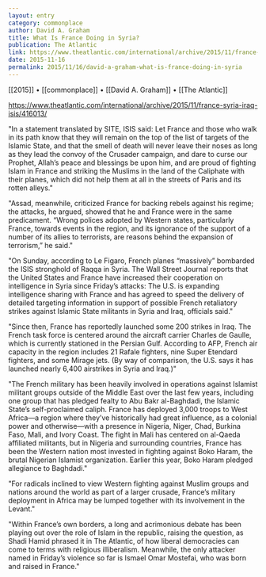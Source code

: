 ```yaml
---
layout: entry
category: commonplace
author: David A. Graham
title: What Is France Doing in Syria?
publication: The Atlantic
link: https://www.theatlantic.com/international/archive/2015/11/france-syria-iraq-isis/416013/
date: 2015-11-16
permalink: 2015/11/16/david-a-graham-what-is-france-doing-in-syria
---
```


[[2015]] • [[commonplace]] • [[David A. Graham]] • [[The Atlantic]]

https://www.theatlantic.com/international/archive/2015/11/france-syria-iraq-isis/416013/

"In a statement translated by SITE, ISIS said: Let France and those who walk in its path know that they will remain on the top of the list of targets of the Islamic State, and that the smell of death will never leave their noses as long as they lead the convoy of the Crusader campaign, and dare to curse our Prophet, Allah’s peace and blessings be upon him, and are proud of fighting Islam in France and striking the Muslims in the land of the Caliphate with their planes, which did not help them at all in the streets of Paris and its rotten alleys."

"Assad, meanwhile, criticized France for backing rebels against his regime; the attacks, he argued, showed that he and France were in the same predicament. “Wrong polices adopted by Western states, particularly France, towards events in the region, and its ignorance of the support of a number of its allies to terrorists, are reasons behind the expansion of terrorism,” he said."
 
"On Sunday, according to Le Figaro, French planes “massively” bombarded the ISIS stronghold of Raqqa in Syria. The Wall Street Journal reports that the United States and France have increased their cooperation on intelligence in Syria since Friday’s attacks: The U.S. is expanding intelligence sharing with France and has agreed to speed the delivery of detailed targeting information in support of possible French retaliatory strikes against Islamic State militants in Syria and Iraq, officials said."

"Since then, France has reportedly launched some 200 strikes in Iraq. The French task force is centered around the aircraft carrier Charles de Gaulle, which is currently stationed in the Persian Gulf. According to AFP, French air capacity in the region includes 21 Rafale fighters, nine Super Etendard fighters, and some Mirage jets. (By way of comparison, the U.S. says it has launched nearly 6,400 airstrikes in Syria and Iraq.)"

"The French military has been heavily involved in operations against Islamist militant groups outside of the Middle East over the last few years, including one group that has pledged fealty to Abu Bakr al-Baghdadi, the Islamic State’s self-proclaimed caliph. France has deployed 3,000 troops to West Africa—a region where they’ve historically had great influence, as a colonial power and otherwise—with a presence in Nigeria, Niger, Chad, Burkina Faso, Mali, and Ivory Coast. The fight in Mali has centered on al-Qaeda affiliated militants, but in Nigeria and surrounding countries, France has been the Western nation most invested in fighting against Boko Haram, the brutal Nigerian Islamist organization. Earlier this year, Boko Haram pledged allegiance to Baghdadi."

"For radicals inclined to view Western fighting against Muslim groups and nations around the world as part of a larger crusade, France’s military deployment in Africa may be lumped together with its involvement in the Levant."

"Within France’s own borders, a long and acrimonious debate has been playing out over the role of Islam in the republic, raising the question, as Shadi Hamid phrased it in The Atlantic, of how liberal democracies can come to terms with religious illiberalism. Meanwhile, the only attacker named in Friday’s violence so far is Ismael Omar Mostefai, who was born and raised in France."
